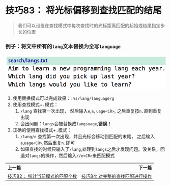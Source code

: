 # 技巧83： 将光标偏移到查找匹配的结尾
> 我们可以设置在查找模式中每次查找时的光标距离匹配的起始或结尾指定步长的位置

### 例子：将文中所有的`lang`文本替换为全写`language`

![](../../images/tip83.png)

1. 使用替换模式可以完成效果：`:%s/lang/language/g`
2. 使用查找模式+`.`模式：
    1. `/lang` 查找第一次出现， 然后输入`e`,`a`, `uage<CR>`, 之后重复按`n.`直到重复出现
    2. 会出问题：`langs`会被替换成`langsuage`,**错误！**
3. 正确的使用查找模式+`.`模式：
    1. `/lang/e` 查找第一次出现，并且光标会移动到匹配的末尾， 之后输入`a`,`uage<CR>`,然后重复`n.`即可
    2. 如果查找的时候只输入了`/lang`,处理到`langs`之后才发现问题。没关系，回退对`langs`的操作，然后输入`//e<CR>`来匹配模式


|上一篇|下一篇|
|:---|---:|
|[技巧82： 统计当前模式的匹配个数](tip82.md)|[技巧84: 对完整的查找匹配进行操作](tip84.md)|
    